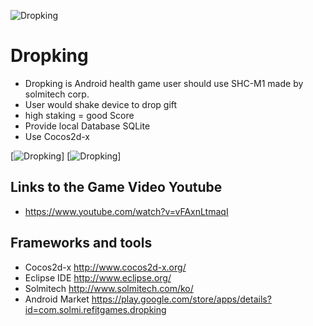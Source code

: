  ![Dropking](http://cfile9.uf.tistory.com/image/234BCF4C567BF6C820C203)
 
 # Dropking
 
 * Dropking is Android health game user should use SHC-M1 made by solmitech corp.
 * User would shake device to drop gift
 * high staking = good Score
 * Provide local Database SQLite
 * Use Cocos2d-x
 
[![Dropking](http://cfile22.uf.tistory.com/image/2117CA50567BF46F2F7081)]
[![Dropking](http://cfile26.uf.tistory.com/image/2216EE50567BF479316266)]
 
 ## Links to the Game Video Youtube
 
 * https://www.youtube.com/watch?v=vFAxnLtmaqI
 
 ## Frameworks and tools
 
 * Cocos2d-x http://www.cocos2d-x.org/
 * Eclipse IDE http://www.eclipse.org/
 * Solmitech http://www.solmitech.com/ko/
 * Android Market https://play.google.com/store/apps/details?id=com.solmi.refitgames.dropking
